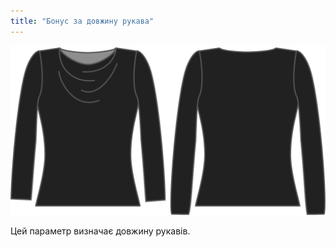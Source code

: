 ```yaml
---
title: "Бонус за довжину рукава"
---
```


![Бонусна опція довжини рукава на Діані](./sleevelengthbonus.svg)

Цей параметр визначає довжину рукавів.




